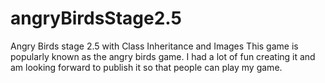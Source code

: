 # angryBirdsStage2.5
Angry Birds stage 2.5 with Class Inheritance and Images
This game is popularly known as the angry birds game.
I had a lot of fun creating it and am looking forward to publish it so that people can play my game.